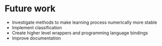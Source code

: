 # Future work

- Investigate methods to make learning process numerically more stable
- Implement classification
- Create higher level wrappers and programming language bindings
- Improve documentation
